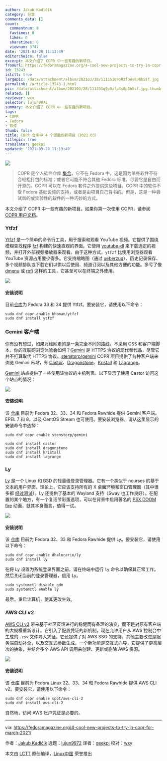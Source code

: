 ```yaml
---
author: Jakub Kadlčík
category: 分享
comments_data: []
count:
  commentnum: 0
  favtimes: 0
  likes: 0
  sharetimes: 0
  viewnum: 3747
date: '2021-03-28 11:13:49'
editorchoice: false
excerpt: 本文介绍了 COPR 中一些有趣的新项目。
fromurl: https://fedoramagazine.org/4-cool-new-projects-to-try-in-copr-for-march-2021/
id: 13243
islctt: true
largepic: /data/attachment/album/202103/28/111351q9p0zfp4s8p8h5sf.jpg
permalink: /article-13243-1.html
pic: /data/attachment/album/202103/28/111351q9p0zfp4s8p8h5sf.jpg.thumb.jpg
related: []
reviewer: wxy
selector: lujun9972
summary: 本文介绍了 COPR 中一些有趣的新项目。
tags:
- COPR
- Fedora
- 软件
thumb: false
title: COPR 仓库中 4 个很酷的新项目（2021.03）
titlepic: true
translator: geekpi
updated: '2021-03-28 11:13:49'
---
```


![](/data/attachment/album/202103/28/111351q9p0zfp4s8p8h5sf.jpg)



> 
> COPR 是个人软件仓库 [集合](https://copr.fedorainfracloud.org/)，它不在 Fedora 中。这是因为某些软件不符合轻松打包的标准；或者它可能不符合其他 Fedora 标准，尽管它是自由而开源的。COPR 可以在 Fedora 套件之外提供这些项目。COPR 中的软件不受 Fedora 基础设施的支持，或者是由项目自己背书的。但是，这是一种尝试新的或实验性的软件的一种巧妙的方式。
> 
> 
> 


本文介绍了 COPR 中一些有趣的新项目。如果你第一次使用 COPR，请参阅 [COPR 用户文档](https://docs.pagure.org/copr.copr/user_documentation.html)。


### Ytfzf


[Ytfzf](https://github.com/pystardust/ytfzf) 是一个简单的命令行工具，用于搜索和观看 YouTube 视频。它提供了围绕模糊查找程序 [fzf](https://github.com/junegunn/fzf) 构建的快速直观的界面。它使用 [youtube-dl](http://ytdl-org.github.io/youtube-dl/) 来下载选定的视频，并打开外部视频播放器来观看。由于这种方式，`ytfzf` 比使用浏览器观看 YouTube 资源占用要少得多。它支持缩略图（通过 [ueberzug](https://github.com/seebye/ueberzug)）、历史记录保存、多个视频排队或下载它们以供以后使用、频道订阅以及其他方便的功能。多亏了像 [dmenu](https://tools.suckless.org/dmenu/) 或 [rofi](https://github.com/davatorium/rofi) 这样的工具，它甚至可以在终端之外使用。


![](/data/attachment/album/202103/28/111351nwzvo9sy393w30ys.png)


#### 安装说明


目前[仓库](https://copr.fedorainfracloud.org/coprs/bhoman/ytfzf/)为 Fedora 33 和 34 提供 Ytfzf。要安装它，请使用以下命令：



```
sudo dnf copr enable bhoman/ytfzf
sudo dnf install ytfzf

```

### Gemini 客户端


你有没有想过，如果万维网走的是一条完全不同的路线，不采用 CSS 和客户端脚本，你的互联网浏览体验会如何？[Gemini](https://gemini.circumlunar.space/) 是 HTTPS 协议的现代替代品，尽管它并不打算取代 HTTPS 协议。[stenstorp/gemini](https://copr.fedorainfracloud.org/coprs/stenstorp/gemini/) COPR 项目提供了各种客户端来浏览 Gemini *网站*，有 [Castor](https://git.sr.ht/~julienxx/castor)、[Dragonstone](https://gitlab.com/baschdel/dragonstone)、[Kristall](https://kristall.random-projects.net/) 和 [Lagrange](https://github.com/skyjake/lagrange)。


[Gemini](https://gemini.circumlunar.space/servers/) 站点提供了一些使用该协议的主机列表。以下显示了使用 Castor 访问这个站点的情况：


![](/data/attachment/album/202103/28/111352b3o797gqu97fb7n9.png)


#### 安装说明


该 [仓库](https://copr.fedorainfracloud.org/coprs/stenstorp/gemini/) 目前为 Fedora 32、33、34 和 Fedora Rawhide 提供 Gemini 客户端。EPEL 7 和 8，以及 CentOS Stream 也可使用。要安装浏览器，请从这里显示的安装命令中选择：



```
sudo dnf copr enable stenstorp/gemini

sudo dnf install castor
sudo dnf install dragonstone
sudo dnf install kristall
sudo dnf install lagrange

```

### Ly


[Ly](https://github.com/nullgemm/ly) 是一个 Linux 和 BSD 的轻量级登录管理器。它有一个类似于 ncurses 的基于文本的用户界面。理论上，它应该支持所有的 X 桌面环境和窗口管理器（其中很多都 [经过测试](https://github.com/nullgemm/ly#support)）。Ly 还提供了基本的 Wayland 支持（Sway 也工作良好）。在配置的某个地方，有一个复活节彩蛋选项，可以在背景中启用著名的 [PSX DOOM fire](https://fabiensanglard.net/doom_fire_psx/index.html) 动画，就其本身而言，值得一试。


![](/data/attachment/album/202103/28/111352wgcqgawyng7ngmap.png)


#### 安装说明


该 [仓库](https://copr.fedorainfracloud.org/coprs/dhalucario/ly/) 目前为 Fedora 32、33 和 Fedora Rawhide 提供 Ly。要安装它，请使用以下命令：



```
sudo dnf copr enable dhalucario/ly
sudo dnf install ly

```

在将 Ly 设置为系统登录界面之前，请在终端中运行 `ly` 命令以确保其正常工作。然后关闭当前的登录管理器，启用 Ly。



```
sudo systemctl disable gdm
sudo systemctl enable ly

```

最后，重启计算机，使其更改生效。


### AWS CLI v2


[AWS CLI v2](https://aws.amazon.com/blogs/developer/aws-cli-v2-is-now-generally-available/) 带来基于社区反馈进行的稳健而有条理的演变，而不是对原有客户端的大规模重新设计。它引入了配置凭证的新机制，现在允许用户从 AWS 控制台中生成的 `.csv` 文件导入凭证。它还提供了对 AWS SSO 的支持。其他主要改进是服务端自动补全，以及交互式参数生成。一个新功能是交互式向导，它提供了更高层次的抽象，并结合多个 AWS API 调用来创建、更新或删除 AWS 资源。


![](/data/attachment/album/202103/28/111352fg3ighdt4gooj0py.png)


#### 安装说明


该 [仓库](https://copr.fedorainfracloud.org/coprs/spot/aws-cli-2/) 目前为 Fedora Linux 32、33、34 和 Fedora Rawhide 提供 AWS CLI v2。要安装它，请使用以下命令：



```
sudo dnf copr enable spot/aws-cli-2
sudo dnf install aws-cli-2

```

自然地，访问 AWS 账户凭证是必要的。




---


via: <https://fedoramagazine.org/4-cool-new-projects-to-try-in-copr-for-march-2021/>


作者：[Jakub Kadlčík](https://fedoramagazine.org/author/frostyx/) 选题：[lujun9972](https://github.com/lujun9972) 译者：[geekpi](https://github.com/geekpi) 校对：[wxy](https://github.com/wxy)


本文由 [LCTT](https://github.com/LCTT/TranslateProject) 原创编译，[Linux中国](https://linux.cn/) 荣誉推出